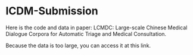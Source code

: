 # ICDM-Submission

Here is the code and data in paper: LCMDC: Large-scale Chinese Medical Dialogue Corpora for Automatic Triage and Medical Consultation.

Because the data is too large, you can access it at this link.
